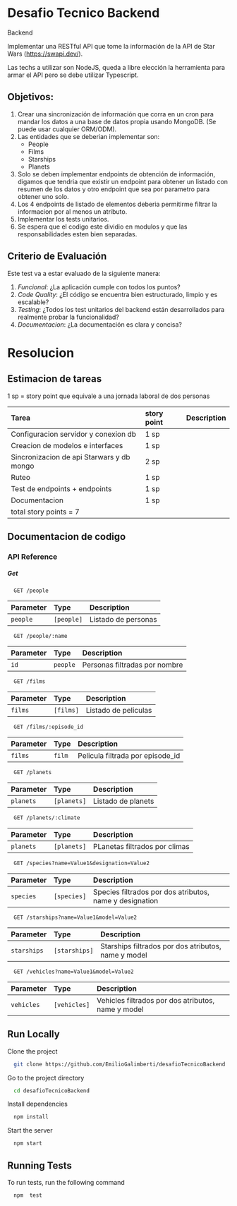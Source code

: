 
# Desafio Tecnico Backend
Backend

Implementar una RESTful API que tome la información de la API de Star Wars (https://swapi.dev/).

Las techs a utilizar son NodeJS, queda a libre elección la herramienta para armar el API pero se debe utilizar Typescript.

## Objetivos:

1. Crear una sincronización de información que corra en un cron para mandar los datos a una base de datos propia usando MongoDB. (Se puede usar cualquier ORM/ODM).
2. Las entidades que se deberian implementar son:
   * People
   * Films
   * Starships
   * Planets
3.  Solo se deben implementar endpoints de obtención de información, digamos que tendria que existir un endpoint para obtener un listado con resumen de los datos y otro endpoint que sea por parametro para obtener uno solo.
4. Los 4 endpoints de listado de elementos deberia permitirme filtrar la informacion por al menos un atributo.
5. Implementar los tests unitarios.
6. Se espera que el codigo este dividio en modulos y que las responsabilidades esten bien separadas.

## Criterio de Evaluación

Este test va a estar evaluado de la siguiente manera:

1. *Funcional*: ¿La aplicación cumple con todos los puntos?
2. *Code Quality*: ¿El código se encuentra bien estructurado, limpio y es escalable? 
3. *Testing*: ¿Todos los test unitarios del backend están desarrollados para realmente probar la funcionalidad?
4. *Documentacion*: ¿La documentación es clara y concisa?


# Resolucion

## Estimacion de tareas

1 sp = story point que equivale a una jornada laboral de dos personas

| Tarea | story point     | Description                       |
| :-------- | :------- | :-------------------------------- |
| Configuracion servidor y conexion db      | 1 sp |  |
|Creacion de modelos e interfaces | 1 sp|||
|Sincronizacion de api Starwars y db mongo|2 sp|||
|Ruteo|1 sp|||
|Test de endpoints + endpoints |1 sp|||
|Documentacion|1 sp|||
|total story points = 7|||Estimado para una semana de desarrollo|


## Documentacion de codigo


### API Reference

##### Get 

```http
  GET /people
```

| Parameter | Type     | Description                |
| :-------- | :------- | :------------------------- |
| `people` | `[people]` |Listado de personas |

```http
  GET /people/:name
```

| Parameter | Type     | Description                       |
| :-------- | :------- | :-------------------------------- |
| `id`      | `people` | Personas filtradas por nombre |



```http
  GET /films
```

| Parameter | Type     | Description                       |
| :-------- | :------- | :-------------------------------- |
| `films`      | `[films]` | Listado de peliculas |

```http
  GET /films/:episode_id
```
| Parameter | Type     | Description                       |
| :-------- | :------- | :-------------------------------- |
| `films`      | `film` | Pelicula filtrada por episode_id |

```http
  GET /planets
```
| Parameter | Type     | Description                       |
| :-------- | :------- | :-------------------------------- |
| `planets`      | `[planets]` | Listado de planets |

```http
  GET /planets/:climate
```
| Parameter | Type     | Description                       |
| :-------- | :------- | :-------------------------------- |
| `planets`      | `[planets]` | PLanetas filtrados por climas|


```http
  GET /species?name=Value1&designation=Value2
```
| Parameter | Type     | Description                       |
| :-------- | :------- | :-------------------------------- |
| `species`      | `[species]` | Species filtrados por dos atributos, name y designation |

```http
  GET /starships?name=Value1&model=Value2
```
| Parameter | Type     | Description                       |
| :-------- | :------- | :-------------------------------- |
| `starships`      | `[starships]` | Starships filtrados por dos atributos, name y model |

```http
  GET /vehicles?name=Value1&model=Value2
```
| Parameter | Type     | Description                       |
| :-------- | :------- | :-------------------------------- |
| `vehicles`      | `[vehicles]` | Vehicles filtrados por dos atributos, name y model |




## Run Locally

Clone the project

```bash
  git clone https://github.com/EmilioGalimberti/desafioTecnicoBackend
```

Go to the project directory

```bash
  cd desafioTecnicoBackend
```

Install dependencies

```bash
  npm install
```

Start the server

```bash
  npm start
```


## Running Tests

To run tests, run the following command

```bash
  npm  test
```

